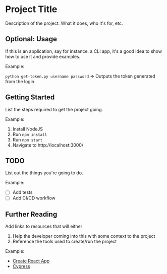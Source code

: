 # Project Title

Description of the project. What it does, who it's for, etc.

## Optional: Usage

If this is an application, say for instance, a CLI app, it's a good idea to show how to use it and provide examples.

Example:

`python get-token.py username password` => Outputs the token generated from the login.

## Getting Started

List the steps required to get the project going.

Example:

1. Install NodeJS
2. Run `npm install`
3. Run `npm start`
4. Navigate to http://localhost:3000/

## TODO

List out the things you're going to do.

Example:

- [ ] Add tests
- [ ] Add CI/CD workflow

## Further Reading

Add links to resources that will either

1. Help the developer coming into this with some context to the project
2. Reference the tools used to create/run the project

Example:

- [Create React App](https://create-react-app.dev/docs/getting-started/)
- [Cypress](https://docs.cypress.io/guides/overview/why-cypress)